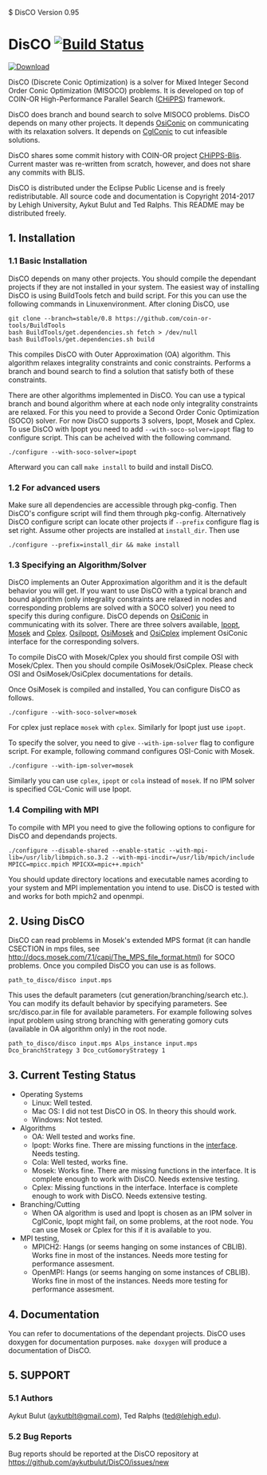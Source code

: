 $ DisCO Version 0.95

# DisCO [![Build Status](https://travis-ci.org/aykutbulut/DisCO.svg?branch=master)](https://travis-ci.org/aykutbulut/DisCO)

[ ![Download](https://api.bintray.com/packages/coin-or/download/DisCO/images/download.svg?version=trunk) ](https://bintray.com/coin-or/download/DisCO/trunk/link)

DisCO (Discrete Conic Optimization) is a solver for Mixed Integer Second Order
Conic Optimization (MISOCO) problems. It is developed on top of COIN-OR
High-Performance Parallel Search ([CHiPPS][8]) framework.

DisCO does branch and bound search to solve MISOCO problems. DisCO depends on
many other projects. It depends [OsiConic][1] on communicating with its
relaxation solvers. It depends on [CglConic][9] to cut infeasible solutions.

DisCO shares some commit history with COIN-OR project [CHiPPS-Blis][8]. Current master was re-written from scratch, however, and does not share any commits with BLIS.

DisCO is distributed under the Eclipse Public License and is
freely redistributable. All source code and documentation is Copyright
2014-2017 by Lehigh University, Aykut Bulut and Ted Ralphs. This
README may be distributed freely.

## 1. Installation ##

### 1.1 Basic Installation ###

DisCO depends on many other projects. You should compile the dependant projects
if they are not installed in your system. The easiest way of installing DisCO
is using BuildTools fetch and build script. For this you can use the following
commands in Linuxenvironment. After cloning DisCO, use

```shell
git clone --branch=stable/0.8 https://github.com/coin-or-tools/BuildTools
bash BuildTools/get.dependencies.sh fetch > /dev/null
bash BuildTools/get.dependencies.sh build
```

This compiles DisCO with Outer Approximation (OA) algorithm. This algorithm
relaxes integrality constraints and conic constraints. Performs a branch and
bound search to find a solution that satisfy both of these constraints.

There are other algorithms implemented in DisCO. You can use a typical branch
and bound algorithm where at each node only integrality constraints are
relaxed. For this you need to provide a Second Order Conic Optimization (SOCO)
solver. For now DisCO supports 3 solvers, Ipopt, Mosek and Cplex. To use DisCO
with Ipopt you need to add ```--with-soco-solver=ipopt``` flag to configure
script. This can be acheived with the following command.
```shell
./configure --with-soco-solver=ipopt
```

Afterward you can call ```make install``` to build and install DisCO.

### 1.2 For advanced users ###

Make sure all dependencies are accessible through pkg-config. Then DisCO's
configure script will find them through pkg-config. Alternatively DisCO
configure script can locate other projects if ```--prefix``` configure flag is
set right. Assume other projects are installed at ```install_dir```. Then use

```shell
./configure --prefix=install_dir && make install
```

### 1.3 Specifying an Algorithm/Solver ###

DisCO implements an Outer Approximation algorithm and it is the default
behavior you will get. If you want to use DisCO with a typical branch and bound
algorithm (only integrality constraints are relaxed in nodes and corresponding
problems are solved with a SOCO solver) you need to specify this during
configure. DisCO depends on [OsiConic][1] in communicating with its
solver. There are three solvers available, [Ipopt][2], [Mosek][3] and
[Cplex][4]. [OsiIpopt][5], [OsiMosek][6] and [OsiCplex][7] implement OsiConic
interface for the corresponding solvers.

To compile DisCO with Mosek/Cplex you should first compile OSI with
Mosek/Cplex. Then you should compile OsiMosek/OsiCplex. Please check OSI and
OsiMosek/OsiCplex documentations for details.

Once OsiMosek is compiled and installed, You can configure DisCO as follows.

```shell
./configure --with-soco-solver=mosek
```

For cplex just replace ```mosek``` with ```cplex```. Similarly for Ipopt just
use ```ipopt```.

To specify the solver, you need to give ```--with-ipm-solver``` flag to
configure script. For example, following command configures OSI-Conic with
Mosek.

```shell
./configure --with-ipm-solver=mosek
```

Similarly you can use ```cplex```, ```ipopt``` or ```cola``` instead of
```mosek```. If no IPM solver is specified CGL-Conic will use Ipopt.


### 1.4 Compiling with MPI ###

To compile with MPI you need to give the following options to configure
for DisCO and dependands projects.

```shell
./configure --disable-shared --enable-static --with-mpi-lib=/usr/lib/libmpich.so.3.2 --with-mpi-incdir=/usr/lib/mpich/include MPICC=mpicc.mpich MPICXX=mpic++.mpich"
```

You should update directory locations and executable names acording to your
system and MPI implementation you intend to use. DisCO is tested with and works for
both mpich2 and openmpi.

## 2. Using DisCO ##

DisCO can read problems in Mosek's extended MPS format (it can handle CSECTION
in mps files, see http://docs.mosek.com/7.1/capi/The_MPS_file_format.html) for
SOCO problems. Once you compiled DisCO you can use is as follows.

```shell
path_to_disco/disco input.mps
```

This uses the default parameters (cut generation/branching/search etc.). You
can modify its default behavior by specifying parameters. See src/disco.par.in
file for available parameters. For example following solves input problem using
strong branching with generating gomory cuts (available in OA algorithm only)
in the root node.

```shell
path_to_disco/disco input.mps Alps_instance input.mps Dco_branchStrategy 3 Dco_cutGomoryStrategy 1
```

## 3. Current Testing Status ##

  * Operating Systems
    - Linux: Well tested.
    - Mac OS: I did not test DisCO in OS. In theory this should work.
    - Windows: Not tested.
  * Algorithms
    - OA: Well tested and works fine.
    - Ipopt: Works fine. There are missing functions in the [interface][5]. Needs
      testing.
    - Cola: Well tested, works fine.
    - Mosek: Works fine. There are missing functions in the interface. It is
      complete enough to work with DisCO. Needs extensive testing.
    - Cplex: Missing functions in the interface. Interface is complete enough
      to work with DisCO. Needs extensive testing.
  * Branching/Cutting
    - When OA algorithm is used and Ipopt is chosen as an IPM solver in
      CglConic, Ipopt might fail, on some problems, at the root node. You can
      use Mosek or Cplex for this if it is available to you.
  * MPI testing,
    - MPICH2: Hangs (or seems hanging on some instances of CBLIB). Works fine
      in most of the instances. Needs more testing for performance assesment.
    - OpenMPI: Hangs (or seems hanging on some instances of CBLIB). Works fine
      in most of the instances. Needs more testing for performance assesment.

## 4. Documentation ##

You can refer to documentations of the dependant projects. DisCO uses doxygen
for documentation purposes. ```make doxygen``` will produce a documentation
of DisCO.

## 5. SUPPORT ##

### 5.1 Authors ###

Aykut Bulut (aykutblt@gmail.com), Ted Ralphs (ted@lehigh.edu).

### 5.2 Bug Reports ###

Bug reports should be reported at the DisCO repository at
https://github.com/aykutbulut/DisCO/issues/new

[1]: https://github.com/aykutbulut/OSI-CONIC
[2]: https://projects.coin-or.org/Ipopt
[3]: https://mosek.com/
[4]: https://www-01.ibm.com/software/commerce/optimization/cplex-optimizer/
[5]: https://github.com/aykutbulut/OsiIpopt
[6]: https://github.com/aykutbulut/OSI-MOSEK
[7]: https://github.com/aykutbulut/OsiCplex
[8]: https://projects.coin-or.org/CHiPPS
[9]: https://github.com/aykutbulut/CGL-CONIC
